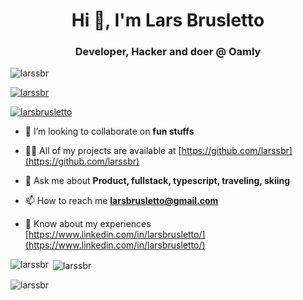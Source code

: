 

<!--
**larssbr/larssbr** is a ✨ _special_ ✨ repository because its `README.md` (this file) appears on your GitHub profile.

Here are some ideas to get you started:

- 🔭 I’m currently working on ...
- 🌱 I’m currently learning ...
- 👯 I’m looking to collaborate on ...
- 🤔 I’m looking for help with ...
- 💬 Ask me about ...
- 📫 How to reach me: ...
- 😄 Pronouns: ...
- ⚡ Fun fact: ...
-->


<h1 align="center">Hi 👋, I'm Lars Brusletto</h1>
<h3 align="center">Developer, Hacker and doer @ Oamly</h3>

<p align="left"> <img src="https://komarev.com/ghpvc/?username=larssbr&label=Profile%20views&color=0e75b6&style=flat" alt="larssbr" /> </p>

<p align="left"> <a href="https://github.com/ryo-ma/github-profile-trophy"><img src="https://github-profile-trophy.vercel.app/?username=larssbr" alt="larssbr" /></a> </p>

<p align="left"> <a href="https://twitter.com/larsbrusletto" target="blank"><img src="https://img.shields.io/twitter/follow/larsbrusletto?logo=twitter&style=for-the-badge" alt="larsbrusletto" /></a> </p>

- 👯 I’m looking to collaborate on **fun stuffs**

- 👨‍💻 All of my projects are available at [https://github.com/larssbr](https://github.com/larssbr)

- 💬 Ask me about **Product, fullstack, typescript, traveling,  skiing**

- 📫 How to reach me **larsbrusletto@gmail.com**

- 📄 Know about my experiences [https://www.linkedin.com/in/larsbrusletto/](https://www.linkedin.com/in/larsbrusletto/)


<p><img align="left" src="https://github-readme-stats.vercel.app/api/top-langs?username=larssbr&show_icons=true&locale=en&layout=compact" alt="larssbr" /></p>

<p>&nbsp;<img align="center" src="https://github-readme-stats.vercel.app/api?username=larssbr&show_icons=true&locale=en" alt="larssbr" /></p>

<p><img align="center" src="https://github-readme-streak-stats.herokuapp.com/?user=larssbr&" alt="larssbr" /></p>
